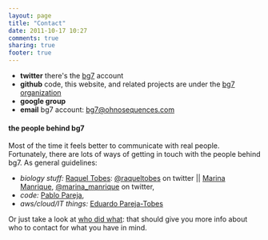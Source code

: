 ```yaml
---
layout: page
title: "Contact"
date: 2011-10-17 10:27
comments: true
sharing: true
footer: true
---
```


* **twitter** there's the [bg7](http://twitter.com/bg7) account
* **github** code, this website, and related projects are under the [bg7 organization](https://github.com/bg7)
* **google group**
* **email** bg7 account: [bg7@ohnosequences.com](mailto:bg7@ohnosequences.com)

#### the people behind bg7 ####

Most of the time it feels better to communicate with real people. Fortunately, there are lots of ways of getting in touch with the people behind bg7. As general guidelines:

* _biology stuff:_ [Raquel Tobes](http://mendeley.com/profiles/raquel-tobes): [@raqueltobes](http://twitter.com/raqueltobes) on twitter || [Marina Manrique](http://marinamanrique.name), [@marina_manrique](http://twitter.com/marina_manrique) on twitter,
* _code:_ [Pablo Pareja](http://http://about.me/pablopareja), 
* _aws/cloud/IT things:_ [Eduardo Pareja-Tobes](http://eduardo.pareja-tobes.name)

Or just take a look at [who did what](/who-did-what): that should give you more info about who to contact for what you have in mind.
